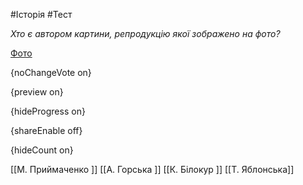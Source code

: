 #Історія #Тест

*Хто є автором картини, репродукцію якої зображено на фото?*

[Фото](https://zno.osvita.ua//doc/images/znotest/121/12112/15.jpg)

{noChangeVote on}

{preview on}

{hideProgress on}

{shareEnable off}

{hideCount on}

[[М. Приймаченко ]]
[[А. Горська ]]
[[К. Білокур ]]
[[Т. Яблонська]]
